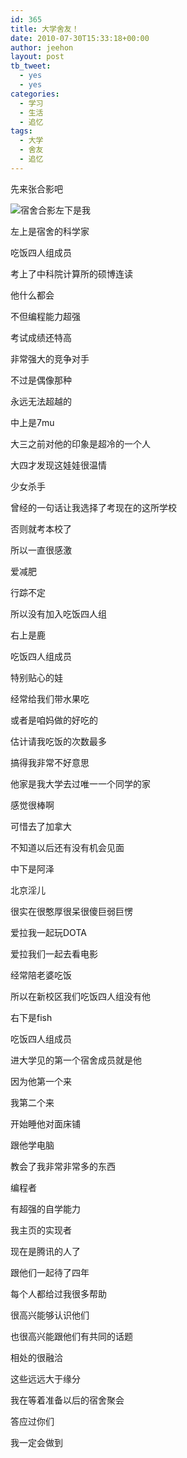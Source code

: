```yaml
---
id: 365
title: 大学舍友！
date: 2010-07-30T15:33:18+00:00
author: jeehon
layout: post
tb_tweet:
  - yes
  - yes
categories:
  - 学习
  - 生活
  - 追忆
tags:
  - 大学
  - 舍友
  - 追忆
---
```

先来张合影吧
  
![宿舍合影](http://yuguo.us/weblog/files/2010/07/IMG_3389.jpg)左下是我
  
<!--more-->


  
左上是宿舍的科学家
  
吃饭四人组成员
  
考上了中科院计算所的硕博连读
  
他什么都会
  
不但编程能力超强
  
考试成绩还特高
  
非常强大的竞争对手
  
不过是偶像那种
  
永远无法超越的
  
中上是7mu
  
大三之前对他的印象是超冷的一个人
  
大四才发现这娃娃很温情
  
少女杀手
  
曾经的一句话让我选择了考现在的这所学校
  
否则就考本校了
  
所以一直很感激
  
爱减肥
  
行踪不定
  
所以没有加入吃饭四人组
  
右上是鹿
  
吃饭四人组成员
  
特别贴心的娃
  
经常给我们带水果吃
  
或者是咱妈做的好吃的
  
估计请我吃饭的次数最多
  
搞得我非常不好意思
  
他家是我大学去过唯一一个同学的家
  
感觉很棒啊
  
可惜去了加拿大
  
不知道以后还有没有机会见面
  
中下是阿泽
  
北京淫儿
  
很实在很憨厚很呆很傻巨弱巨愣
  
爱拉我一起玩DOTA
  
爱拉我们一起去看电影
  
经常陪老婆吃饭
  
所以在新校区我们吃饭四人组没有他
  
右下是fish
  
吃饭四人组成员
  
进大学见的第一个宿舍成员就是他
  
因为他第一个来
  
我第二个来
  
开始睡他对面床铺
  
跟他学电脑
  
教会了我非常非常多的东西
  
编程者
  
有超强的自学能力
  
我主页的实现者
  
现在是腾讯的人了

跟他们一起待了四年
  
每个人都给过我很多帮助
  
很高兴能够认识他们
  
也很高兴能跟他们有共同的话题
  
相处的很融洽
  
这些远远大于缘分
  
我在等着准备以后的宿舍聚会
  
答应过你们
  
我一定会做到